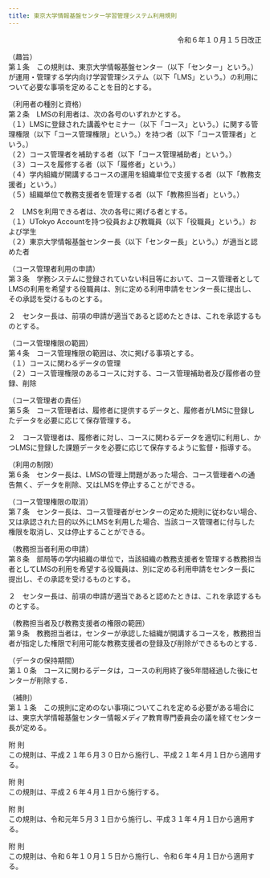 ```yaml
---
title: 東京大学情報基盤センター学習管理システム利用規則
---
```


<p style="text-align: right">
令和６年１０月１５日改正</p>

（趣旨）  
第１条　この規則は、東京大学情報基盤センター（以下「センター」という。）が運用・管理する学内向け学習管理システム（以下「LMS」という。）の利用について必要な事項を定めることを目的とする。

（利用者の種別と資格）  
第２条　LMSの利用者は、次の各号のいずれかとする。  
（１）LMSに登録された講義やセミナー（以下「コース」という。）に関する管理権限（以下「コース管理権限」という。）を持つ者（以下「コース管理者」という。）  
（２）コース管理者を補助する者（以下「コース管理補助者」という。）  
（３）コースを履修する者（以下「履修者」という。）  
（４）学内組織が開講するコースの運用を組織単位で支援する者（以下「教務支援者」という。）  
（５）組織単位で教務支援者を管理する者（以下「教務担当者」という。）

２　LMSを利用できる者は、次の各号に掲げる者とする。  
（１）UTokyo Accountを持つ役員および教職員（以下「役職員」という。）および学生  
（２）東京大学情報基盤センター長（以下「センター長」という。）が適当と認めた者

（コース管理者利用の申請）  
第３条　学務システムに登録されていない科目等において、コース管理者としてLMSの利用を希望する役職員は、別に定める利用申請をセンター長に提出し、その承認を受けるものとする。

２　センター長は、前項の申請が適当であると認めたときは、これを承認するものとする。

（コース管理権限の範囲）  
第４条　コース管理権限の範囲は、次に掲げる事項とする。  
（１）コースに関わるデータの管理  
（２）コース管理権限のあるコースに対する、コース管理補助者及び履修者の登録、削除

（コース管理者の責任）  
第５条　コース管理者は、履修者に提供するデータと、履修者がLMSに登録したデータを必要に応じて保存管理する。

２　コース管理者は、履修者に対し、コースに関わるデータを適切に利用し、かつLMSに登録した課題データを必要に応じて保存するように監督・指導する。

（利用の制限）  
第６条　センター長は、LMSの管理上問題があった場合、コース管理者への通告無く、データを削除、又はLMSを停止することができる。

（コース管理権限の取消）  
第７条　センター長は、コース管理者がセンターの定めた規則に従わない場合、又は承認された目的以外にLMSを利用した場合、当該コース管理者に付与した権限を取消し、又は停止することができる。

（教務担当者利用の申請）  
第８条　部局等の学内組織の単位で，当該組織の教務支援者を管理する教務担当者としてLMSの利用を希望する役職員は、別に定める利用申請をセンター長に提出し、その承認を受けるものとする。

２　センター長は、前項の申請が適当であると認めたときは、これを承認するものとする。

（教務担当者及び教務支援者の権限の範囲）  
第９条　教務担当者は，センターが承認した組織が開講するコースを，教務担当者が指定した権限で利用可能な教務支援者の登録及び削除ができるものとする．

（データの保持期間）  
第１０条　コースに関わるデータは，コースの利用終了後5年間経過した後にセンターが削除する．

（補則）  
第１１条　この規則に定めのない事項についてこれを定める必要がある場合には、東京大学情報基盤センター情報メディア教育専門委員会の議を経てセンター長が定める。

附 則  
この規則は、平成２１年６月３０日から施行し、平成２１年４月１日から適用する。

附 則  
この規則は、平成２６年４月１日から施行する。

附 則  
この規則は、令和元年５月３１日から施行し、平成３１年４月１日から適用する。

附 則  
この規則は、令和６年１０月１５日から施行し、令和６年４月１日から適用する。
